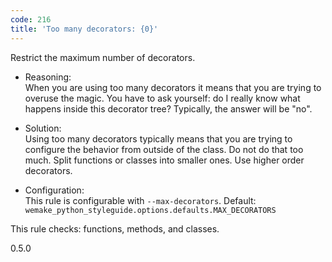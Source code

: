 ```yaml
---
code: 216
title: 'Too many decorators: {0}'
---
```


Restrict the maximum number of decorators.

  - Reasoning:  
    When you are using too many decorators it means that you are trying
    to overuse the magic. You have to ask yourself: do I really know
    what happens inside this decorator tree? Typically, the answer will
    be "no".

  - Solution:  
    Using too many decorators typically means that you are trying to
    configure the behavior from outside of the class. Do not do that too
    much. Split functions or classes into smaller ones. Use higher order
    decorators.

  - Configuration:  
    This rule is configurable with `--max-decorators`. Default:
    `wemake_python_styleguide.options.defaults.MAX_DECORATORS`

This rule checks: functions, methods, and classes.

<div class="versionadded">

0.5.0

</div>